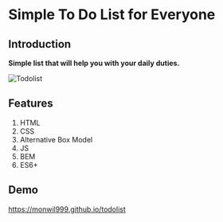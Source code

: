 # Simple To Do List for Everyone

## Introduction

**Simple list that will help you with your daily duties.**

![Todolist](todolist2..ppg)

## Features

1. HTML
1. CSS
1. Alternative Box Model
1. JS
1. BEM
1. ES6+


## Demo
https://monwil999.github.io/todolist
